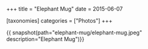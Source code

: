 +++
title = "Elephant Mug"
date = 2015-06-07

[taxonomies]
categories = ["Photos"]
+++

{{ snapshot(path="elephant-mug/elephant-mug.jpeg" description="Elephant Mug")}}

